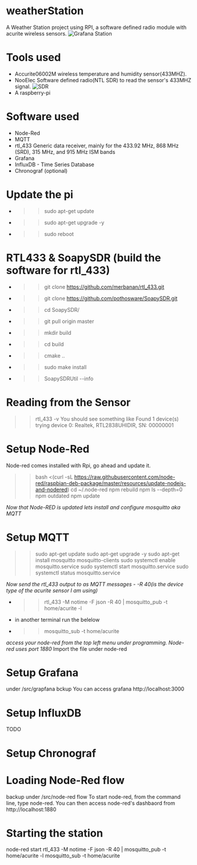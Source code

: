 # weatherStation
A Weather Station project using RPI, a software defined radio module with acurite wireless sensors.
![Grafana Station](https://github.com/danimajdalani/weatherStation/blob/master/img/station_grafana.png)
# Tools used

- Accurite06002M wireless temperature and humidity sensor(433MHZ).
- NooElec Software defined radio(NTL SDR) to read the sensor's 433MHZ signal.
![SDR](https://github.com/danimajdalani/weatherStation/blob/master/img/sdr.png)
- A raspberry-pi

# Software used
- Node-Red
- MQTT	
- rtl_433 Generic data receiver, mainly for the 433.92 MHz, 868 MHz (SRD), 315 MHz, and 915 MHz ISM bands	
- Grafana
- InfluxDB - Time Series Database
- Chronograf (optional)

# Update the pi
- >>sudo apt-get update
- >>sudo apt-get upgrade -y
- >>sudo reboot

# RTL433 & SoapySDR (build the software for rtl_433)

- >>git clone https://github.com/merbanan/rtl_433.git
- >>git clone https://github.com/pothosware/SoapySDR.git
- >>cd SoapySDR/
- >>git pull origin master
- >>mkdir build
- >>cd build
- >>cmake ..
- >>sudo make install
- >>SoapySDRUtil --info

# Reading from the Sensor
>>rtl_433 -v
You should see something like 
>>Found 1 device(s)
>>trying device  0:  Realtek, RTL2838UHIDIR, SN: 00000001

# Setup Node-Red
Node-red comes installed with Rpi, go ahead and update it.

>>bash <(curl -sL https://raw.githubusercontent.com/node-red/raspbian-deb-package/master/resources/update-nodejs-and-nodered)
>>cd ~/.node-red
>>npm rebuild
>>npm ls --depth=0
>>npm outdated
>>npm update

*Now that Node-RED is updated lets install and configure mosquitto aka MQTT*

# Setup MQTT

>>sudo apt-get update
>>sudo apt-get upgrade -y
>>sudo apt-get install mosquitto mosquitto-clients
>>sudo systemctl enable mosquitto.service
>>sudo systemctl start mosquitto.service
>>sudo systemctl status mosquitto.service

*Now send the rtl_433 output to as MQTT messages - -R 40(is the device type of the acurite sensor I am using)*

- >>rtl_433 -M notime -F json -R 40 | mosquitto_pub -t home/acurite -l

- in another terminal run the belelow

- >>mosquitto_sub -t home/acurite

*access your node-red from the top left menu under programming. Node-red uses port 1880*
Import the file under node-red
# Setup Grafana
under /src/grapfana bckup
You can access grafana http://localhost:3000
# Setup InfluxDB
TODO 
# Setup Chronograf
# Loading Node-Red flow
backup under /src/node-red flow
To start node-red, from the command line, type node-red.
You can then access node-red's dashbaord from http://localhost:1880
# Starting the station
node-red start
rtl_433 -M notime -F json -R 40 | mosquitto_pub -t home/acurite -l
mosquitto_sub -t home/acurite
